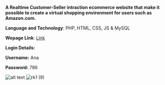 **A Realtime Customer-Seller intraction ecommerce website that make it possible to create a virtual shopping environment for users such as Amazon.com.**

**Language and Technology**: PHP, HTML, CSS, JS & MySQL

**Wepage Link**: [Link](http://pluto-update.epizy.com/Pluto-Update-master/index.html)

**Login Details:** 

**Username:** Ana

**Password:** 786

![alt text](https://github.com/johmn123-wq/Pluto-Update/tree/master/back_images/abs.jpg?raw=true)
![rk1 (9)](https://user-images.githubusercontent.com/58390636/127759985-287fbec4-66d9-4b3c-8652-de2f0af0e2a7.jpg)


